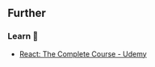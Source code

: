 ## Further

### Learn 🧠

- [React: The Complete Course - Udemy](https://www.udemy.com/course/react-the-complete-guide-incl-redux/)